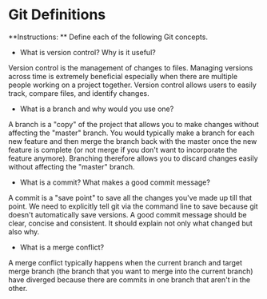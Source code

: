 # Git Definitions

**Instructions: ** Define each of the following Git concepts.

* What is version control?  Why is it useful?

Version control is the management of changes to files. Managing versions across time is extremely beneficial especially when there are multiple people working on a project together.  Version control allows users to easily track, compare files, and identify changes.

* What is a branch and why would you use one?

A branch is a "copy" of the project that allows you to make changes without affecting the "master" branch. You would typically make a branch for each new feature and then merge the branch back with the master once the new feature is complete (or not merge if you don't want to incorporate the feature anymore). Branching therefore allows you to discard changes easily without affecting the "master" branch.

* What is a commit? What makes a good commit message?

A commit is a "save point" to save all the changes you've made up till that point. We need to explicitly tell git via the command line to save because git doesn't automatically save versions. A good commit message should be clear, concise and consistent. It should explain not only what changed but also why.

* What is a merge conflict?

A merge conflict typically happens when the current branch and target merge branch (the branch that you want to merge into the current branch) have diverged because there are commits in one branch that aren't in the other.
